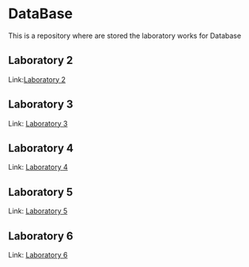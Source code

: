 # DataBase

This is a repository where are stored the laboratory works for Database



## Laboratory 2

Link:[Laboratory 2](https://github.com/verasv81/DataBase/blob/master/Laboratory%202/Lab2.md)




## Laboratory 3



Link: [Laboratory 3](https://github.com/verasv81/DataBase/blob/master/Laboratory%203/Lab3.md)



## Laboratory 4



Link: [Laboratory 4](https://github.com/verasv81/DataBase/blob/master/Laboratory%204/lab4.md)



## Laboratory 5


Link: [Laboratory 5](https://github.com/verasv81/DataBase/blob/master/Laboratory%205/lab-5.md)



## Laboratory 6


Link: [Laboratory 6](https://github.com/verasv81/DataBase/blob/master/Laboratory%206/Lab6.md)

